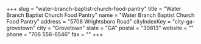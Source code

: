 +++
slug = "water-branch-baptist-church-food-pantry"
title = "Water Branch Baptist Church Food Pantry"
name = "Water Branch Baptist Church Food Pantry"
address = "5708 Wrightsboro Road"
cityIndexKey = "city-ga-grovetown"
city = "Grovetown"
state = "GA"
postal = "30813"
website = ""
phone = "706 556-6546"
fax = ""
+++
